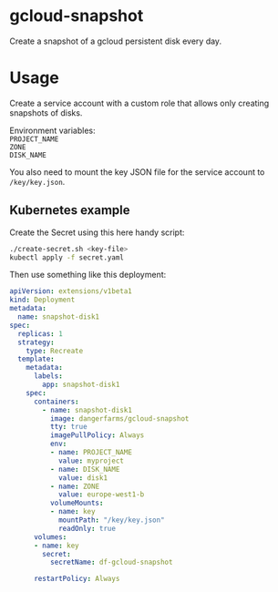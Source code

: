 # gcloud-snapshot

Create a snapshot of a gcloud persistent disk every day.

# Usage

Create a service account with a custom role that allows only creating snapshots of disks.

Environment variables:  
`PROJECT_NAME`  
`ZONE`  
`DISK_NAME`

You also need to mount the key JSON file for the service account to `/key/key.json`.

## Kubernetes example

Create the Secret using this here handy script:

```bash
./create-secret.sh <key-file>
kubectl apply -f secret.yaml
```

Then use something like this deployment:
```yaml
apiVersion: extensions/v1beta1
kind: Deployment
metadata:
  name: snapshot-disk1
spec:
  replicas: 1
  strategy:
    type: Recreate
  template:
    metadata:
      labels:
        app: snapshot-disk1
    spec:
      containers:
        - name: snapshot-disk1
          image: dangerfarms/gcloud-snapshot
          tty: true
          imagePullPolicy: Always
          env:
          - name: PROJECT_NAME
            value: myproject
          - name: DISK_NAME
            value: disk1
          - name: ZONE
            value: europe-west1-b
          volumeMounts:
          - name: key
            mountPath: "/key/key.json"
            readOnly: true
      volumes:
      - name: key
        secret:
          secretName: df-gcloud-snapshot

      restartPolicy: Always
```